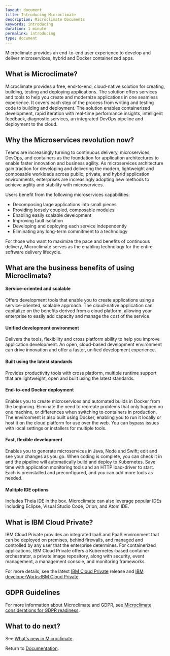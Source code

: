 ```yaml
---
layout: document
title: Introducing Microclimate
description: Microclimate Documents
keywords: introducing
duration: 1 minute
permalink: introducing
type: document
---
```


Microclimate provides an end-to-end user experience to develop and deliver microservices, hybrid and Docker containerized apps.

## What is Microclimate?
Microclimate provides a free, end-to-end, cloud-native solution for creating, building, testing and deploying applications. The solution offers services and tools to help you create and modernize applications in one seamless experience. It covers each step of the process from writing and testing code to building and deployment. The solution enables containerized development, rapid iteration with real-time performance insights, intelligent feedback, diagnostic services, an integrated DevOps pipeline and deployment to the cloud.

## Why the Microservices revolution now?
Teams are increasingly turning to continuous delivery, microservices, DevOps, and containers as the foundation for application architectures to enable faster innovation and business agility. As microservices architecture gain traction for developing and delivering the modern, lightweight and composable workloads across public, private, and hybrid application environments, enterprises are increasingly adopting new methods to achieve agility and stability with microservices.

Users benefit from the following microservices capabilities:
- Decomposing large applications into small pieces
- Providing loosely coupled, composable modules
- Enabling easily scalable development
- Improving fault isolation
- Developing and deploying each service independently
- Eliminating any long-term commitment to a technology

For those who want to maximize the pace and benefits of continuous delivery, Microclimate serves as the enabling technology for the entire software delivery lifecycle.

## What are the business benefits of using Microclimate?

#### Service-oriented and scalable
Offers development tools that enable you to create applications using a service-oriented, scalable approach. The cloud-native application can capitalize on the benefits derived from a cloud platform, allowing your enterprise to easily add capacity and manage the cost of the service.

#### Unified development environment
Delivers the tools, flexibility and cross platform ability to help you improve application development. An open, cloud-based development environment can drive innovation and offer a faster, unified development experience.

#### Built using the latest standards
Provides productivity tools with cross platform, multiple runtime support that are lightweight, open and built using the latest standards.

#### End-to-end Docker deployment
Enables you to create microservices and automated builds in Docker from the beginning. Eliminate the need to recreate problems that only happen on one machine, or differences when switching to containers in production. The environment is also built using Docker, enabling you to run it locally or host it on the cloud platform for use over the web. You can bypass issues with local settings or installers for multiple tools.

#### Fast, flexible development
Enables you to generate microservices in Java, Node and Swift; edit and see your changes as you go. When coding is complete, you can check it in and the pipeline will automatically build and deploy to Kubernetes. Save time with application monitoring tools and an HTTP load-driver to start. Each is preinstalled and preconfigured, and you can add more tools as needed.

#### Mulitple IDE options
Includes Theia IDE in the box. Microclimate can also leverage popular IDEs including Eclipse, Visual Studio Code, Orion, and Atom IDE.

## What is IBM Cloud Private?
IBM Cloud Private provides an integrated IaaS and PaaS environment that can be deployed on premises, behind firewalls, and managed and controlled by any user that the enterprise determines. For containerized applications, IBM Cloud Private offers a Kubernetes-based container orchestrator, a private image repository, along with security, event management, a management console, and monitoring frameworks.

For more details, see the latest [IBM Cloud Private](https://www.ibm.com/support/knowledgecenter/en/SSBS6K_2.1.0.2/kc_welcome_containers.html) release and [IBM developerWorks:IBM Cloud Private](https://www.ibm.com/developerworks/community/wikis/home?lang=en#!/wiki/W1559b1be149d_43b0_881e_9783f38faaff).

## GDPR Guidelines
For more information about Microclimate and GDPR, see [Microclimate considerations for GDPR readiness](./gdpr-deployment-guidelines).

## What to do next?
See [What's new in Microclimate](./news).

Return to [Documentation](./document).
